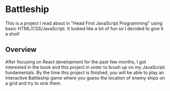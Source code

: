 # Battleship

This is a project I read about in "Head First JavaScript Programming" using basic HTML/CSS/JavaScript. It looked like a lot of fun so I decided to give it a shot!

## Overview

After focusing on React development for the past few months, I got interested in the book and this project in order to brush up on my JavaScript fundamentals. By the time this project is finished, you will be able to play an interactive Battleship game where you guess the location of enemy ships on a grid and try to sink them.
